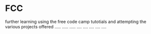 # FCC
further learning using the free code camp tutotials and attempting the various projects offered
.....
.....
.....
....
....
....
....
....
